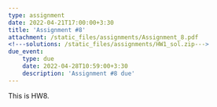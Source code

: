 ```yaml
---
type: assignment
date: 2022-04-21T17:00:00+3:30
title: 'Assignment #8'
attachment: /static_files/assignments/Assignment_8.pdf
<!---solutions: /static_files/assignments/HW1_sol.zip--->
due_event: 
    type: due
    date: 2022-04-28T10:59:00+3:30
    description: 'Assignment #8 due'
---
```

This is HW8.

